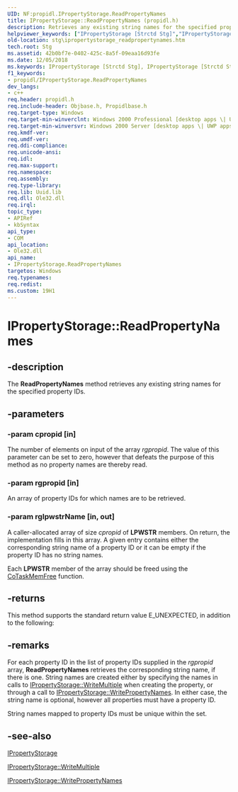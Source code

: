 ```yaml
---
UID: NF:propidl.IPropertyStorage.ReadPropertyNames
title: IPropertyStorage::ReadPropertyNames (propidl.h)
description: Retrieves any existing string names for the specified property IDs.helpviewer_keywords: ["IPropertyStorage [Strctd Stg]","IPropertyStorage [Strctd Stg]","ReadPropertyNames","IPropertyStorage interface [Structured Storage]","ReadPropertyNames method","IPropertyStorage.ReadPropertyNames","IPropertyStorage::ReadPropertyNames","ReadPropertyNames","ReadPropertyNames method [Structured Storage]","ReadPropertyNames method [Structured Storage]","IPropertyStorage interface","_stg_ipropertystorage_readpropertynames","propidl/IPropertyStorage::ReadPropertyNames","stg.ipropertystorage_readpropertynames"]
old-location: stg\ipropertystorage_readpropertynames.htm
tech.root: Stg
ms.assetid: 42b0bf7e-0402-425c-8a5f-09eaa16d93fe
ms.date: 12/05/2018
ms.keywords: IPropertyStorage [Strctd Stg], IPropertyStorage [Strctd Stg],ReadPropertyNames, IPropertyStorage interface [Structured Storage],ReadPropertyNames method, IPropertyStorage.ReadPropertyNames, IPropertyStorage::ReadPropertyNames, ReadPropertyNames, ReadPropertyNames method [Structured Storage], ReadPropertyNames method [Structured Storage],IPropertyStorage interface, _stg_ipropertystorage_readpropertynames, propidl/IPropertyStorage::ReadPropertyNames, stg.ipropertystorage_readpropertynames
f1_keywords:
- propidl/IPropertyStorage.ReadPropertyNames
dev_langs:
- c++
req.header: propidl.h
req.include-header: Objbase.h, Propidlbase.h
req.target-type: Windows
req.target-min-winverclnt: Windows 2000 Professional [desktop apps \| UWP apps]
req.target-min-winversvr: Windows 2000 Server [desktop apps \| UWP apps]
req.kmdf-ver: 
req.umdf-ver: 
req.ddi-compliance: 
req.unicode-ansi: 
req.idl: 
req.max-support: 
req.namespace: 
req.assembly: 
req.type-library: 
req.lib: Uuid.lib
req.dll: Ole32.dll
req.irql: 
topic_type:
- APIRef
- kbSyntax
api_type:
- COM
api_location:
- Ole32.dll
api_name:
- IPropertyStorage.ReadPropertyNames
targetos: Windows
req.typenames: 
req.redist: 
ms.custom: 19H1
---
```


# IPropertyStorage::ReadPropertyNames


## -description


The <b>ReadPropertyNames</b> method retrieves any existing string names for the specified property IDs.


## -parameters




### -param cpropid [in]

The number of elements on input of the array <i>rgpropid</i>.  The value of this parameter can be set to zero, however that defeats the purpose of this method as no property names are thereby read.


### -param rgpropid [in]

An array of property IDs for which names are to be retrieved.


### -param rglpwstrName [in, out]

A caller-allocated array of size <i>cpropid</i> of <b>LPWSTR</b> members. On return, the implementation fills in this array. A given entry contains either the corresponding string name of a property ID or it can be empty if the property ID has no string names.

Each <b>LPWSTR</b> member of the array should be freed using the 
<a href="https://docs.microsoft.com/windows/desktop/api/combaseapi/nf-combaseapi-cotaskmemfree">CoTaskMemFree</a> function.


## -returns



This method supports the standard return value E_UNEXPECTED, in addition to the following:




## -remarks



For each property ID in the list of property IDs supplied in the <i>rgpropid</i> array, <b>ReadPropertyNames</b> retrieves the corresponding string name, if there is one. String names are created either by specifying the names in calls to 
<a href="https://docs.microsoft.com/windows/desktop/api/propidl/nf-propidl-ipropertystorage-writemultiple">IPropertyStorage::WriteMultiple</a> when creating the property, or through a call to <a href="https://docs.microsoft.com/windows/desktop/api/propidl/nf-propidl-ipropertystorage-writepropertynames">IPropertyStorage::WritePropertyNames</a>. In either case, the string name is optional, however all properties must have a property ID.

String names mapped to property IDs must be unique within the set.




## -see-also




<a href="https://docs.microsoft.com/windows/desktop/api/propidl/nn-propidl-ipropertystorage">IPropertyStorage</a>



<a href="https://docs.microsoft.com/windows/desktop/api/propidl/nf-propidl-ipropertystorage-writemultiple">IPropertyStorage::WriteMultiple</a>



<a href="https://docs.microsoft.com/windows/desktop/api/propidl/nf-propidl-ipropertystorage-writepropertynames">IPropertyStorage::WritePropertyNames</a>
 

 


